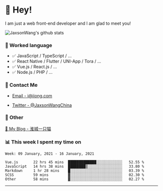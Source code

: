 # 👋 Hey!

I am just a web front-end developer and I am glad to meet you!

![JaxsonWang's github stats](https://github-readme-stats.vercel.app/api?username=JaxsonWang&&show_icons=true&&title_color=1abc9c&&icon_color=1abc9c)


### 📝 Worked language

- ✅ JavaScript / TypeScript / ...
- ✅ React Native / Flutter / UNI-App / Tora / ...
- ✅ Vue.js / React.js / ...
- ✅ Node.js / PHP / ...

### 📮 Contact Me

- [Email - i@iiong.com](mailto:i@iiong.com)

- [Twitter - @JaxsonWangChina](https://twitter.com/JaxsonWangChina)

### 🤪 Other

[📌 My Blog - 淮城一只猫](https://iiong.com)

### 📊 This week I spent my time on

<!--START_SECTION:waka-->
```text
Week: 09 January, 2021 - 16 January, 2021

Vue.js       22 hrs 45 mins  █████████████░░░░░░░░░░░░   52.55 % 
JavaScript   14 hrs 38 mins  ████████▒░░░░░░░░░░░░░░░░   33.80 % 
Markdown     1 hr 28 mins    █░░░░░░░░░░░░░░░░░░░░░░░░   03.39 % 
SCSS         59 mins         ▓░░░░░░░░░░░░░░░░░░░░░░░░   02.30 % 
Other        58 mins         ▓░░░░░░░░░░░░░░░░░░░░░░░░   02.27 % 
```
<!--END_SECTION:waka-->

---
